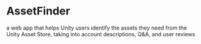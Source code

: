 # AssetFinder
a web app that helps Unity users identify the assets they need from the Unity Asset Store, taking into account descriptions, Q&amp;A, and user reviews
